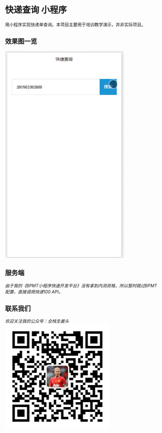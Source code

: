 # 快递查询 小程序 
用小程序实现快递单查询。本项目主要用于培训教学演示，并非实际项目。

## 效果图一览
![](https://github.com/wodenwang/weixin-xiaochengxu-kuaidi/raw/master/screen/demo.gif)

## 服务端
*由于我的《BPMT小程序快速开发平台》没有拿到内测资格，所以暂时跳过BPMT配置，直接调用快递100 API。*

## 联系我们
*欢迎关注我的公众号：全栈生姜头<br/>*
![](https://github.com/wodenwang/weixin-xiaochengxu-kuaidi/raw/master/screen/shengjiangtou_small.jpg)
